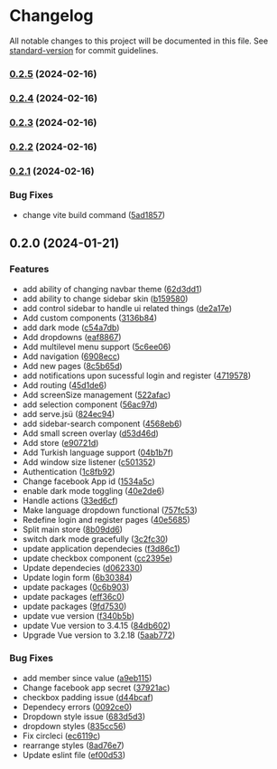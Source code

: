 # Changelog

All notable changes to this project will be documented in this file. See [standard-version](https://github.com/conventional-changelog/standard-version) for commit guidelines.

### [0.2.5](https://github.com/erdkse/adminlte-3-vue/compare/v0.2.4...v0.2.5) (2024-02-16)

### [0.2.4](https://github.com/erdkse/adminlte-3-vue/compare/v0.2.3...v0.2.4) (2024-02-16)

### [0.2.3](https://github.com/erdkse/adminlte-3-vue/compare/v0.2.2...v0.2.3) (2024-02-16)

### [0.2.2](https://github.com/erdkse/adminlte-3-vue/compare/v0.2.1...v0.2.2) (2024-02-16)

### [0.2.1](https://github.com/erdkse/adminlte-3-vue/compare/v0.2.0...v0.2.1) (2024-02-16)


### Bug Fixes

* change vite build command ([5ad1857](https://github.com/erdkse/adminlte-3-vue/commit/5ad1857d4f4042668d312c8f30f0c82f9d82d5d5))

## 0.2.0 (2024-01-21)


### Features

* add ability of changing navbar theme ([62d3dd1](https://github.com/erdkse/adminlte-3-vue/commit/62d3dd1fd2b0f06d705dbda98d2e832be3794063))
* add ability to change sidebar skin ([b159580](https://github.com/erdkse/adminlte-3-vue/commit/b159580aa9557467f8e946329b168fb32c2fc128))
* add control sidebar to handle ui related things ([de2a17e](https://github.com/erdkse/adminlte-3-vue/commit/de2a17ed7f328811e556652b7e21c85655b3b4df))
* Add custom components ([3136b84](https://github.com/erdkse/adminlte-3-vue/commit/3136b8470d024155a95e0d8401d246d571152f54))
* add dark mode ([c54a7db](https://github.com/erdkse/adminlte-3-vue/commit/c54a7db0202f58751f9ccd8ca2287bd5ef3c87f1))
* Add dropdowns ([eaf8867](https://github.com/erdkse/adminlte-3-vue/commit/eaf8867e1d605fdbc4d024102202cd8e957f4bfb))
* Add multilevel menu support ([5c6ee06](https://github.com/erdkse/adminlte-3-vue/commit/5c6ee060d99f11f833e70f47aa0a7b63ab9dc4c1))
* Add navigation ([6908ecc](https://github.com/erdkse/adminlte-3-vue/commit/6908ecc776c7daf94d52dd5ccb12cfd1d5057408))
* Add new pages ([8c5b65d](https://github.com/erdkse/adminlte-3-vue/commit/8c5b65db1971d0bbc8bd6184f2e79d822807fd1f))
* add notifications upon sucessful login and register ([4719578](https://github.com/erdkse/adminlte-3-vue/commit/471957892b2753ff91baa92727f1baafff56d9c3))
* Add routing ([45d1de6](https://github.com/erdkse/adminlte-3-vue/commit/45d1de62256d95c901c92e54a859f4c150b4cad7))
* Add screenSize management ([522afac](https://github.com/erdkse/adminlte-3-vue/commit/522afac80cbf129db05937a448b6e15aaf44f71f))
* add selection component ([56ac97d](https://github.com/erdkse/adminlte-3-vue/commit/56ac97d039e7e319edcd945a7186eb96def1729c))
* add serve.jsü ([824ec94](https://github.com/erdkse/adminlte-3-vue/commit/824ec941f7ba5f18b66bf49a268de312effae691))
* add sidebar-search component ([4568eb6](https://github.com/erdkse/adminlte-3-vue/commit/4568eb656cb631ba81277de0564d89d736adb937))
* Add small screen overlay ([d53d46d](https://github.com/erdkse/adminlte-3-vue/commit/d53d46dab8537dbf830583719717960cda8f6d60))
* Add store ([e90721d](https://github.com/erdkse/adminlte-3-vue/commit/e90721d63cb3257cb06ad73aa279730eca5e430b))
* Add Turkish language support ([04b1b7f](https://github.com/erdkse/adminlte-3-vue/commit/04b1b7ff487b77dc350aa20933b96deaead571cc))
* Add window size listener ([c501352](https://github.com/erdkse/adminlte-3-vue/commit/c501352e7eeff1bbd4120accde2ea17c741303a3))
* Authentication ([1c8fb92](https://github.com/erdkse/adminlte-3-vue/commit/1c8fb923730ac4f2de746f73f5d449cbdc434fd1))
* Change facebook App id ([1534a5c](https://github.com/erdkse/adminlte-3-vue/commit/1534a5c23eb0ba7eef8b2e974355121345726dad))
* enable dark mode toggling ([40e2de6](https://github.com/erdkse/adminlte-3-vue/commit/40e2de6be74e731e6f86228135e60a2805a7dde5))
* Handle actions ([33ed6cf](https://github.com/erdkse/adminlte-3-vue/commit/33ed6cfe09f7058670dd2b00482e82979d4bd44d))
* Make language dropdown functional ([757fc53](https://github.com/erdkse/adminlte-3-vue/commit/757fc53817823c2164a27e1d4a2dba042d61229d))
* Redefine login and register pages ([40e5685](https://github.com/erdkse/adminlte-3-vue/commit/40e568544b92e6d3c995a54f42762e3a3cc19dcc))
* Split main store ([8b09dd6](https://github.com/erdkse/adminlte-3-vue/commit/8b09dd678d63e306428ead1c3eaf60d39fd2840f))
* switch dark mode gracefully ([3c2fc30](https://github.com/erdkse/adminlte-3-vue/commit/3c2fc303ceccf9b1d30bda063bc07876a411f7cf))
* update application dependecies ([f3d86c1](https://github.com/erdkse/adminlte-3-vue/commit/f3d86c14113f8dd45362b41437ecd9fc9eb33177))
* update checkbox component ([cc2395e](https://github.com/erdkse/adminlte-3-vue/commit/cc2395ec7f003a9d001983275acfc0da0ee6c4de))
* Update dependecies ([d062330](https://github.com/erdkse/adminlte-3-vue/commit/d06233089586bfb26655eb4ab5f8383154f77fbb))
* Update login form ([6b30384](https://github.com/erdkse/adminlte-3-vue/commit/6b303840aca35cf46d54ac18c1c9fb01ccab68c9))
* update packages ([0c6b903](https://github.com/erdkse/adminlte-3-vue/commit/0c6b903dba8b9f891f07cf9fa726673e1e0913ac))
* update packages ([eff36c0](https://github.com/erdkse/adminlte-3-vue/commit/eff36c0c4dee6f19cc30f1a210ea7c909cce7841))
* update packages ([9fd7530](https://github.com/erdkse/adminlte-3-vue/commit/9fd753046b43d44d5d88bce50959f1325f4e4ea1))
* update vue version ([f340b5b](https://github.com/erdkse/adminlte-3-vue/commit/f340b5b887889e8668d7e70c03c0f6d17fe92e61))
* update Vue version to 3.4.15 ([84db602](https://github.com/erdkse/adminlte-3-vue/commit/84db602ddafb6d4512752e450590e2fe670b7619))
* Upgrade Vue version to 3.2.18 ([5aab772](https://github.com/erdkse/adminlte-3-vue/commit/5aab7728c5efccf681797e5b34345aeef520e893))


### Bug Fixes

* add member since value ([a9eb115](https://github.com/erdkse/adminlte-3-vue/commit/a9eb115dcf9e9695d2f149b5eaa51b0fb93ad274))
* Change facebook app secret ([37921ac](https://github.com/erdkse/adminlte-3-vue/commit/37921acb508c8912a89b9072285042bd4cec1d8f))
* checkbox padding issue ([d44bcaf](https://github.com/erdkse/adminlte-3-vue/commit/d44bcaffdcc93e43e1ae93291b1f0daa72fff616))
* Dependecy errors ([0092ce0](https://github.com/erdkse/adminlte-3-vue/commit/0092ce08ca0bb2bf966a083927861ae65ca3ccf1))
* Dropdown style issue ([683d5d3](https://github.com/erdkse/adminlte-3-vue/commit/683d5d3267e4ed84be17b9dd1d5e3e12421e9fd0))
* dropdown styles ([835cc56](https://github.com/erdkse/adminlte-3-vue/commit/835cc568828688179b60f4a73e2669b641dfe987))
* Fix circleci ([ec6119c](https://github.com/erdkse/adminlte-3-vue/commit/ec6119c244ebd4bb44ee293be4d479723175d9fc))
* rearrange styles ([8ad76e7](https://github.com/erdkse/adminlte-3-vue/commit/8ad76e706b0353b25c57169c14062ceae9b4bff7))
* Update eslint file ([ef00d53](https://github.com/erdkse/adminlte-3-vue/commit/ef00d53eaedf470390228a073379cd0d1613a151))

